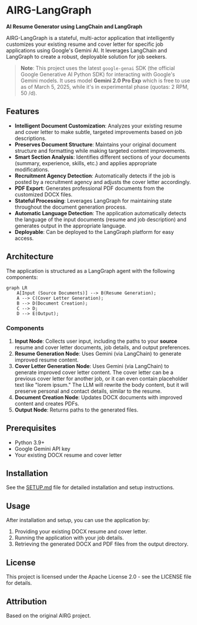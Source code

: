 # AIRG-LangGraph

**AI Resume Generator using LangChain and LangGraph**

AIRG-LangGraph is a stateful, multi-actor application that intelligently customizes your existing resume and cover letter for specific job applications using Google's Gemini AI. It leverages LangChain and LangGraph to create a robust, deployable solution for job seekers.

> **Note**: This project uses the latest `google-genai` SDK (the official Google Generative AI Python SDK) for interacting with Google's Gemini models. It uses model **Gemini 2.0 Pro Exp** which is free to use as of March 5, 2025, while it's in experimental phase (quotas: 2 RPM, 50 /d).

## Features

- **Intelligent Document Customization**: Analyzes your existing resume and cover letter to make subtle, targeted improvements based on job descriptions.
- **Preserves Document Structure**: Maintains your original document structure and formatting while making targeted content improvements.
- **Smart Section Analysis**: Identifies different sections of your documents (summary, experience, skills, etc.) and applies appropriate modifications.
- **Recruitment Agency Detection**: Automatically detects if the job is posted by a recruitment agency and adjusts the cover letter accordingly.
- **PDF Export**: Generates professional PDF documents from the customized DOCX files.
- **Stateful Processing**: Leverages LangGraph for maintaining state throughout the document generation process.
- **Automatic Language Detection**: The application automatically detects the language of the input documents (resume and job description) and generates output in the appropriate language.
- **Deployable**: Can be deployed to the LangGraph platform for easy access.

## Architecture

The application is structured as a LangGraph agent with the following components:

```mermaid
graph LR
    A[Input (Source Documents)] --> B(Resume Generation);
    A --> C(Cover Letter Generation);
    B --> D(Document Creation);
    C --> D;
    D --> E(Output);
```

### Components

1.  **Input Node**: Collects user input, including the paths to your **source** resume and cover letter documents, job details, and output preferences.
2.  **Resume Generation Node**: Uses Gemini (via LangChain) to generate improved resume content.
3.  **Cover Letter Generation Node**: Uses Gemini (via LangChain) to generate improved cover letter content. The cover letter can be a previous cover letter for another job, or it can even contain placeholder text like "lorem ipsum." The LLM will rewrite the body content, but it will preserve personal and contact details, similar to the resume.
4.  **Document Creation Node**: Updates DOCX documents with improved content and creates PDFs.
5.  **Output Node**: Returns paths to the generated files.

## Prerequisites

-   Python 3.9+
-   Google Gemini API key
-   Your existing DOCX resume and cover letter

## Installation

See the [SETUP.md](SETUP.md) file for detailed installation and setup instructions.

## Usage

After installation and setup, you can use the application by:

1.  Providing your existing DOCX resume and cover letter.
2.  Running the application with your job details.
3.  Retrieving the generated DOCX and PDF files from the output directory.

## License

This project is licensed under the Apache License 2.0 - see the LICENSE file for details.

## Attribution

Based on the original AIRG project.